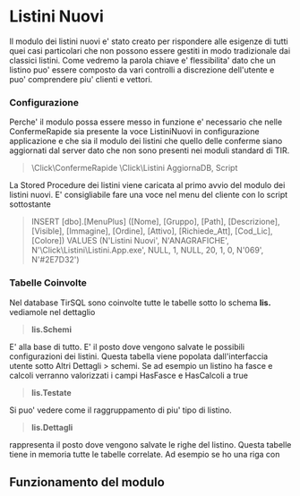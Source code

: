 # Listini Nuovi

Il modulo dei listini nuovi e' stato creato per rispondere alle esigenze di tutti quei casi particolari che non possono essere gestiti in modo tradizionale dai classici listini. Come vedremo la parola chiave e' flessibilita' dato che un listino puo' essere composto da vari controlli a discrezione dell'utente e puo' comprendere piu' clienti e vettori.


### Configurazione

Perche' il modulo possa essere messo in funzione e' necessario che nelle ConfermeRapide sia presente la voce ListiniNuovi in configurazione applicazione e che sia il modulo dei listini che quello delle conferme siano aggiornati dal server dato che non sono presenti nei moduli standard di TIR.
> \Click\ConfermeRapide
> \Click\Listini
> AggiornaDB, Script

La Stored Procedure dei listini viene caricata al primo avvio del modulo dei listini nuovi.
E' consigliabile fare una voce nel menu del cliente con lo script sottostante
> INSERT [dbo].[MenuPlus] ([Nome], [Gruppo], [Path], [Descrizione], [Visible], [Immagine], [Ordine], [Attivo], [Richiede_Att], [Cod_Lic], [Colore]) VALUES (N'Listini Nuovi', N'ANAGRAFICHE', N'\Click\Listini\Listini.App.exe', NULL, 1, NULL, 20, 1, 0, N'069', N'#2E7D32')

### Tabelle Coinvolte
Nel database TirSQL sono coinvolte tutte le tabelle sotto lo schema **lis.**
vediamole nel dettaglio

> **lis.Schemi**

E' alla base di tutto. E' il posto dove vengono salvate le possibili configurazioni dei listini. Questa tabella viene popolata dall'interfaccia utente sotto Altri Dettagli > schemi. Se ad esempio un listino ha fasce e calcoli verranno valorizzati i campi HasFasce e HasCalcoli a true
> **lis.Testate**

Si puo' vedere come il raggruppamento di piu' tipo di listino.

> **lis.Dettagli**

rappresenta il posto dove vengono salvate le righe del listino. Questa tabelle tiene in memoria tutte le tabelle correlate. Ad esempio se ho una riga con 


## Funzionamento del modulo

